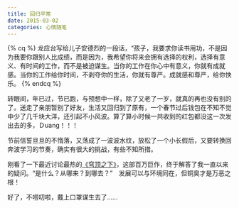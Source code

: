 ```yaml
---
title: 回归平常
date: 2015-03-02
categories: 心情随笔
---
```


{% cq %}
龙应台写给儿子安德烈的一段话，“孩子，我要求你读书用功，不是因为我要你跟别人比成绩，而是因为，我希望你将来会拥有选择的权利，选择有意义、有时间的工作，而不是被迫谋生。当你的工作在你心中有意义，你就有成就感。当你的工作给你时间，不剥夺你的生活，你就有尊严。成就感和尊严，给你快乐。
{% endcq %}

转眼间，年已过，节已跑，与预想中一样，除了又老了一岁，就真的再也没有别的了。送走了亲朋暂别了好友，生活又回归到了原有，一个春节过后钱包在不知不觉中少了几千块大洋，还引起不小风波。算了算小时候一共收到的红包都没这一次发出去的多，Ｄuang！！！  

<!--more-->

节前信誓旦旦的不惰落，又荡成了一波波水纹，放松了一个小长假后，又要转换回奔波学习的节奏，确实有很大的挑战，有些不知所措。

刚看了一下最近讨论最热的[《穹顶之下》](https://www.baidu.com/s?wd=%E7%A9%B9%E9%A1%B6%E4%B9%8B%E4%B8%8B%20%E6%9F%B4%E9%9D%99)，这部百万巨作，终于解答了我一直以来的疑问。“是什么？从哪来？到哪去？”　发展可以与环境同在，但铜臭才是万恶之根！


好了，不唠叨啦，戴上口罩谋生去了……


